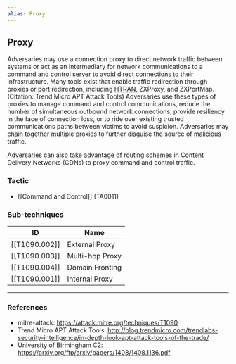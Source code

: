 ```yaml
---
alias: Proxy
---
```


## Proxy

Adversaries may use a connection proxy to direct network traffic between systems or act as an intermediary for network communications to a command and control server to avoid direct connections to their infrastructure. Many tools exist that enable traffic redirection through proxies or port redirection, including [HTRAN](https://attack.mitre.org/software/S0040), ZXProxy, and ZXPortMap. (Citation: Trend Micro APT Attack Tools) Adversaries use these types of proxies to manage command and control communications, reduce the number of simultaneous outbound network connections, provide resiliency in the face of connection loss, or to ride over existing trusted communications paths between victims to avoid suspicion. Adversaries may chain together multiple proxies to further disguise the source of malicious traffic.

Adversaries can also take advantage of routing schemes in Content Delivery Networks (CDNs) to proxy command and control traffic.


### Tactic

- [[Command and Control]] (TA0011)

### Sub-techniques

| ID | Name |
| --- | --- |
| [[T1090.002]] | External Proxy |
| [[T1090.003]] | Multi-hop Proxy |
| [[T1090.004]] | Domain Fronting |
| [[T1090.001]] | Internal Proxy |


---
### References

- mitre-attack: https://attack.mitre.org/techniques/T1090
- Trend Micro APT Attack Tools: http://blog.trendmicro.com/trendlabs-security-intelligence/in-depth-look-apt-attack-tools-of-the-trade/
- University of Birmingham C2: https://arxiv.org/ftp/arxiv/papers/1408/1408.1136.pdf
